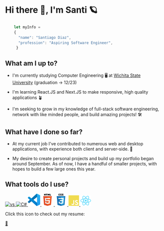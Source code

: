 # Hi there 👋, I'm Santi 🪐


```javascript
    let myInfo = 
    {
      "name": "Santiago Diaz",
      "profession": "Aspiring Software Engineer",
     }
```

## What am I up to? 

* I'm currently studying Computer Engineering 🖥️ at [Wichita State University](https://www.wichita.edu/) (graduation -> 12/23)

* I'm learning React.JS and Next.JS to make responsive, high quality applications 🪴

* I'm seeking to grow in my knowledge of full-stack software engineering, network with like minded people, and build amazing projects! 🛠️

## What have I done so far? 

* At my current job I've contributed to numerous web and desktop applications, with experience both client and server-side. 🧬

* My desire to create personal projects and build up my portfolio began around September. As of now, I have a handful of smaller projects, with hopes to build a few large ones this year. 

## What tools do I use? 

<div> 
<a href="https://visualstudio.microsoft.com/" target="_blank"> <img src="https://1000logos.net/wp-content/uploads/2020/08/Visual-Studio-Logo.png" alt="vs" height="40"/> </a>
<a href="https://learn.microsoft.com/en-us/dotnet/csharp/" target="_blank"> <img src="https://upload.wikimedia.org/wikipedia/commons/thumb/b/bd/Logo_C_sharp.svg/1200px-Logo_C_sharp.svg.png" alt="C#" height="40"/> </a>
<a href="https://code.visualstudio.com/" target="_blank"> <img src="https://raw.githubusercontent.com/devicons/devicon/1119b9f84c0290e0f0b38982099a2bd027a48bf1/icons/vscode/vscode-original.svg" alt="vscode" width="40" height="40"/> </a>
<a href="https://www.w3.org/html/" target="_blank"> <img src="https://raw.githubusercontent.com/devicons/devicon/master/icons/html5/html5-original-wordmark.svg" alt="html5" width="40" height="40"/> </a>  
<a href="https://www.w3schools.com/css/" target="_blank" rel="noreferrer"> <img src="https://raw.githubusercontent.com/devicons/devicon/master/icons/css3/css3-original-wordmark.svg" alt="css3" width="40" height="40"/> </a>
<a href="https://www.javascript.com/" target="_blank" rel="noreferrer"> <img src="https://raw.githubusercontent.com/devicons/devicon/master/icons/javascript/javascript-plain.svg" alt="javascript" width="35" height="35"/> </a>   
<a href="https://reactjs.org/" target="_blank" rel="noreferrer"> <img src="https://raw.githubusercontent.com/devicons/devicon/1119b9f84c0290e0f0b38982099a2bd027a48bf1/icons/react/react-original.svg" alt="React" width="35" height="35"/> </a>  
</div>

Click this icon to check out my resume:  
<div> 
<a href="https://docs.google.com/document/d/e/2PACX-1vT5_vZ_fqLC8BmadOV9hdSAHpZFBJJka1oDyZ8kPPXpGJFplpYy_hamNpAZP2R0w2v0plYLqn8w66BT/pub" target="_blank" height="50">📄</a></div>
